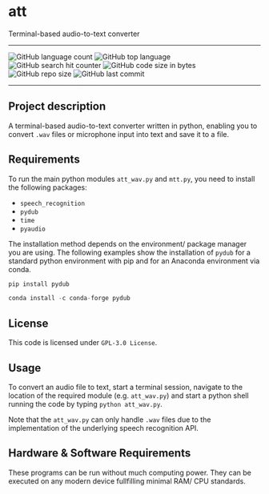 # **att**
Terminal-based audio-to-text converter

*****
![GitHub language count](https://img.shields.io/github/languages/count/sveneschlbeck/att?color=pink)
![GitHub top language](https://img.shields.io/github/languages/top/sveneschlbeck/att?color=white)
![GitHub search hit counter](https://img.shields.io/github/search/sveneschlbeck/att/goto?color=brown)
![GitHub code size in bytes](https://img.shields.io/github/languages/code-size/sveneschlbeck/att?color=azure)
![GitHub repo size](https://img.shields.io/github/repo-size/sveneschlbeck/att?color=orange)
![GitHub last commit](https://img.shields.io/github/last-commit/sveneschlbeck/att)
*****

## Project description

A terminal-based audio-to-text converter written in python, enabling you to convert `.wav` files or microphone input into text and save it to a file.

## Requirements

To run the main python modules `att_wav.py` and `mtt.py`, you need to install the following packages:  
- `speech_recognition`
- `pydub`
- `time`
- `pyaudio`

The installation method depends on the environment/ package manager you are using. The following examples show the installation of `pydub` for a standard python environment with pip and for an Anaconda environment via conda.

```python
pip install pydub
```

```python
conda install -c conda-forge pydub
```

## License

This code is licensed under ``GPL-3.0 License``.

## Usage

To convert an audio file to text, start a terminal session, navigate to the location of the required module (e.g. `att_wav.py`) and start a python shell running the code by typing ```python att_wav.py```.

Note that the `att_wav.py` can only handle `.wav` files due to the implementation of the underlying speech recognition API.

## Hardware & Software Requirements

These programs can be run without much computing power. They can be executed on any modern device fullfilling minimal RAM/ CPU standards.

